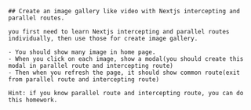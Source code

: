     ## Create an image gallery like video with Nextjs intercepting and parallel routes.

    you first need to learn Nextjs intercepting and parallel routes individually, then use those for create image gallery.

    - You should show many image in home page.
    - When you click on each image, show a modal(you should create this modal in parallel route and intercepting route)
    - Then when you refresh the page, it should show common route(exit from parallel route and intercepting route)

    Hint: if you know parallel route and intercepting route, you can do this homework.
